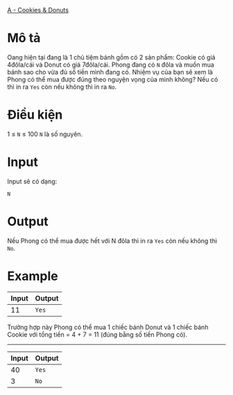 [A - Cookies & Donuts](https://atcoder.jp/contests/ABC105/tasks/abc105_b)

# Mô tả
Oang hiện tại đang là 1 chủ tiệm bánh gồm có 2 sản phẩm: Cookie có giá 4đôla/cái và Donut có giá 7đôla/cái. Phong đang có `N` đôla và muốn mua bánh sao cho vừa đủ số tiền mình đang có. Nhiệm vụ của bạn sẽ xem là Phong có thể mua được đúng theo nguyện vọng của mình không? Nếu có thì in ra `Yes` còn nếu không thì in ra `No`.

# Điều kiện
1 ≤ `N` ≤ 100
`N` là số nguyên.

# Input
Input sẽ có dạng:
```
N
```

# Output
Nếu Phong có thể mua được hết với N đôla thì in ra `Yes` còn nếu không thì `No`.

# Example
|Input|Output|
|-|-|
|11|`Yes`|
Trường hợp này Phong có thể mua 1 chiếc bánh Donut và 1 chiếc bánh Cookie với tổng tiền = 4 + 7 = 11 (đúng bằng số tiền Phong có). 

---
|Input|Output|
|-|-|
|40|`Yes`|
|3|`No`|
